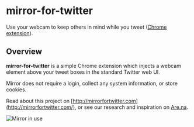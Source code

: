mirror-for-twitter
==================

Use your webcam to keep others in mind while you tweet ([Chrome extension](https://chrome.google.com/webstore/detail/mirror-for-twitter/mdacnlbfahdecemfimnnmhdmcnohafcl)).

## Overview

**mirror-for-twitter** is a simple Chrome extension which injects a webcam element above your tweet boxes in the standard Twitter web UI.

Mirror does not require a login, collect any system information, or store cookies.

Read about this project on [http://mirrorfortwitter.com](http://mirrorfortwitter.com/), or see our research and inspiration on [Are.na](https://www.are.na/toby-shorin/mirror-for-twitter).

![Mirror in use](https://github.com/simpolism/mirror-for-twitter/blob/master/screenshots/compose.jpg)
